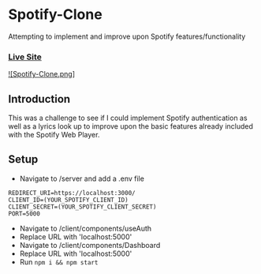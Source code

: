 # Spotify-Clone
Attempting to implement and improve upon Spotify features/functionality

### [Live Site](https://lambify-clone.netlify.app/)

[![Spotify-Clone.png]](https://giphy.com/gifs/xLveavR9EPcYjqi4pz)

## Introduction
This was a challenge to see if I could implement Spotify authentication as well as a lyrics look up to improve upon the basic features already included with the Spotify Web Player.

## Setup
- Navigate to /server and add a .env file

```
REDIRECT_URI=https://localhost:3000/
CLIENT_ID=(YOUR_SPOTIFY_CLIENT_ID)
CLIENT_SECRET=(YOUR_SPOTIFY_CLIENT_SECRET)
PORT=5000
```
- Navigate to /client/components/useAuth
- Replace URL with 'localhost:5000'
- Navigate to /client/components/Dashboard
- Replace URL with 'localhost:5000'
- Run ```npm i && npm start```
